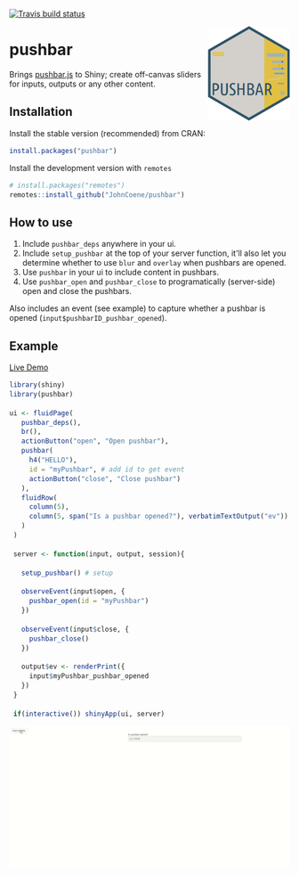 [![Travis build status](https://travis-ci.org/JohnCoene/pushbar.svg?branch=master)](https://travis-ci.org/JohnCoene/pushbar)

<img src="man/figures/logo.png" align = "right" height = "170px" />

# pushbar

Brings [pushbar.js](https://oncebot.github.io/pushbar.js/) to Shiny; create off-canvas sliders for inputs, outputs or any other content.

## Installation

Install the stable version (recommended) from CRAN:

```r
install.packages("pushbar")
```

Install the development version with `remotes`

``` r
# install.packages("remotes")
remotes::install_github("JohnCoene/pushbar")
```

## How to use

1. Include `pushbar_deps` anywhere in your ui.
2. Include `setup_pushbar` at the top of your server function, it'll also let you determine whether to use `blur` and `overlay` when pushbars are opened.
3. Use `pushbar` in your ui to include content in pushbars. 
4. Use `pushbar_open` and `pushbar_close` to programatically (server-side) open and close the pushbars.

Also includes an event (see example) to capture whether a pushbar is opened (`input$pushbarID_pushbar_opened`).

## Example

[Live Demo](https://shiny.john-coene.com/pushbar)

``` r
library(shiny)
library(pushbar)

ui <- fluidPage(
   pushbar_deps(),
   br(),
   actionButton("open", "Open pushbar"),
   pushbar(
     h4("HELLO"),
     id = "myPushbar", # add id to get event
     actionButton("close", "Close pushbar")
   ),
   fluidRow(
     column(5),
     column(5, span("Is a pushbar opened?"), verbatimTextOutput("ev"))
   )
 )
 
 server <- function(input, output, session){

   setup_pushbar() # setup

   observeEvent(input$open, {
     pushbar_open(id = "myPushbar")
   })  

   observeEvent(input$close, {
     pushbar_close()
   })  

   output$ev <- renderPrint({
     input$myPushbar_pushbar_opened
   })
 }
 
 if(interactive()) shinyApp(ui, server)
```

![](pushbar.gif)

